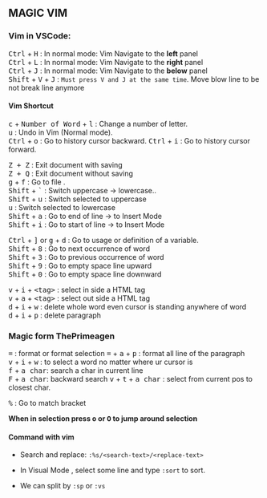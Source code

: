 ## MAGIC VIM


### **Vim in VSCode:**  
<kbd>Ctrl</kbd> + <kbd>H</kbd> : In normal mode: Vim Navigate to the **left** panel  
<kbd>Ctrl</kbd> + <kbd>L</kbd> : In normal mode: Vim Navigate to the **right** panel  
<kbd>Ctrl</kbd> + <kbd>J</kbd> : In normal mode: Vim Navigate to the **below** panel  
<kbd>Shift</kbd> + <kbd>V</kbd> + <kbd>J</kbd> : `Must press V and J at the same time`. Move blow line to be not break line anymore   

#### Vim Shortcut  
<kbd>c</kbd> + <kbd>Number of Word</kbd> + <kbd>l</kbd> : Change a number of letter.  
<kbd>u</kbd> : Undo in Vim (Normal mode).  
<kbd>Ctrl</kbd> + <kbd>o</kbd> : Go to history cursor backward. 
<kbd>Ctrl</kbd> + <kbd>i</kbd> : Go to history cursor forward. 


<kbd>Z + Z</kbd> : Exit document with saving  
<kbd>Z + Q</kbd> : Exit document without saving  
<kbd>g</kbd> + <kbd>f</kbd> : Go to file .  
<kbd>Shift</kbd> + <kbd>\`</kbd> : Switch uppercase -> lowercase..  
<kbd>Shift</kbd> + <kbd>u</kbd> : Switch selected to uppercase   
<kbd>u</kbd> : Switch selected to lowercase   
<kbd>Shift</kbd> + <kbd>a</kbd> : Go to end of line -> to Insert Mode  
<kbd>Shift</kbd> + <kbd>i</kbd> : Go to start of line -> to Insert Mode  

<kbd>Ctrl</kbd> + <kbd>]</kbd> or <kbd>g</kbd> + <kbd>d</kbd> : Go to usage or definition of a variable.  
<kbd>Shift</kbd> + <kbd>8</kbd> : Go to next occurrence of word  
<kbd>Shift</kbd> + <kbd>3</kbd> : Go to previous occurrence of word  
<kbd>Shift</kbd> + <kbd>9</kbd> : Go to empty space line upward  
<kbd>Shift</kbd> + <kbd>0</kbd> : Go to empty space line downward  


<kbd>v</kbd> + <kbd>i</kbd> + <kbd>\<tag\></kbd> : select in side a HTML tag  
<kbd>v</kbd> + <kbd>a</kbd> + <kbd>\<tag\></kbd> : select out side a HTML tag  
<kbd>d</kbd> + <kbd>i</kbd> + <kbd>w</kbd> : delete whole word even cursor is standing anywhere of word   
<kbd>d</kbd> + <kbd>i</kbd> + <kbd>p</kbd> : delete paragraph
 
 ### Magic form ThePrimeagen
 <kbd>=</kbd> : format or format selection
 <kbd>=</kbd> + <kbd>a</kbd> + <kbd>p</kbd> : format all line of the paragraph  
 <kbd>v</kbd> + <kbd>i</kbd> + <kbd>w</kbd> : to select a word no matter where ur cursor is  
 <kbd>f</kbd> + <kbd>a char</kbd>: search a char in current line  
 <kbd>F</kbd> + <kbd>a char</kbd>: backward search
 <kbd>v</kbd> + <kbd>t</kbd> + <kbd>a char</kbd> : select from current pos to closest char.  
  
<kbd>%</kbd> : Go to match bracket

**When in selection press <kbd>o</kbd> or <kbd>O</kbd> to jump around selection**  
#### Command with vim
- Search and replace: 
`:%s/<search-text>/<replace-text>`

- In Visual Mode , select some line and type `:sort` to sort.  
- We can split by `:sp` or `:vs`
